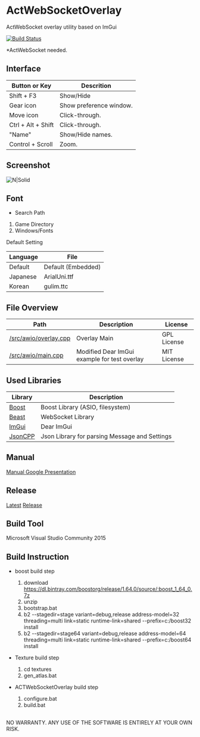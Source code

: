 # ActWebSocketOverlay
ActWebSocket overlay utility based on ImGui

[![Build Status](https://jenkins.zcube.kr/buildStatus/icon?job=ACTWebSocketOverlay)](https://jenkins.zcube.kr/job/ACTWebSocketOverlay/)

*ActWebSocket needed.

## Interface
Button or Key | Descrition
-------- | ----
Shift + F3 | Show/Hide
Gear icon | Show preference window.
Move icon | Click-through.
Ctrl + Alt + Shift | Click-through.
"Name" | Show/Hide names.
Control + Scroll | Zoom.

## Screenshot
![N|Solid](https://raw.githubusercontent.com/ZCube/ACTWebSocketOverlay/master/screenshot.png)

## Font
* Search Path
1. Game Directory
2. Windows/Fonts

Default Setting

Language | File
-------- | ----
Default | Default (Embedded)
Japanese | ArialUni.ttf
Korean | gulim.ttc

## File Overview
Path | Description | License 
---- | ----------- | -------
[/src/awio/overlay.cpp](/src/awio/overlay.cpp) | Overlay Main | GPL License
[/src/awio/main.cpp](/src/awio/main.cpp) | Modified Dear ImGui example for test overlay | MIT License

## Used Libraries
Library | Description
------- | -----------
[Boost](https://boost.org) | Boost Library (ASIO, filesystem)
[Beast](https://github.com/vinniefalco/Beast) | WebSocket Library
[ImGui](https://github.com/ocornut/imgui) | Dear ImGui 
[JsonCPP](https://github.com/open-source-parsers/jsoncpp) | Json Library for parsing Message and Settings

## Manual
[Manual Google Presentation](https://docs.google.com/presentation/d/19uWnxraScX6bXAaX3My4YcTMnHZPDmXxNpg8QXjCeDY/pub?start=false&loop=false&delayms=3000)

## Release
[Latest](https://www.dropbox.com/s/rcypgitu9icz7kp/ACTWebSocketOverlay_latest.zip?dl=1)
[Release](https://github.com/ZCube/ActWebSocketOverlay/releases)

## Build Tool
Microsoft Visual Studio Community 2015

## Build Instruction
* boost build step
    1. download https://dl.bintray.com/boostorg/release/1.64.0/source/:boost_1_64_0.7z
    2. unzip
    3. bootstrap.bat
    4. b2 --stagedir=stage   variant=debug,release address-model=32 threading=multi link=static runtime-link=shared --prefix=c:/boost32 install
    5. b2 --stagedir=stage64 variant=debug,release address-model=64 threading=multi link=static runtime-link=shared --prefix=c:/boost64 install

* Texture build step
    1. cd textures
    2. gen_atlas.bat
    
* ACTWebSocketOverlay build step
    1. configure.bat
    2. build.bat

##

NO WARRANTY. ANY USE OF THE SOFTWARE IS ENTIRELY AT YOUR OWN RISK.
